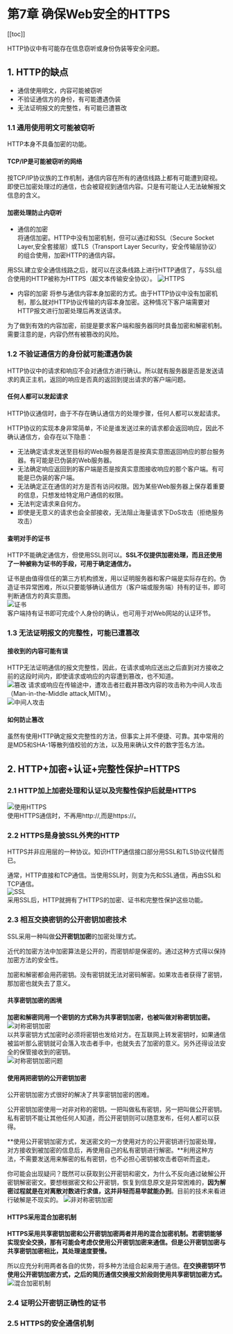 # 第7章 确保Web安全的HTTPS

[[toc]]

HTTP协议中有可能存在信息窃听或身份伪装等安全问题。

## 1. HTTP的缺点
- 通信使用明文，内容可能被窃听
- 不验证通信方的身份，有可能遭遇伪装
- 无法证明报文的完整性，有可能已遭篡改

### 1.1 通用使用明文可能被窃听
HTTP本身不具备加密的功能。

#### TCP/IP是可能被窃听的网络  
按TCP/IP协议族的工作机制，通信内容在所有的通信线路上都有可能遭到窥视。即使已加密处理过的通信，也会被窥视到通信内容。只是有可能让人无法破解报文信息的含义。

#### 加密处理防止内窃听  
- 通信的加密  
将通信加密。HTTP中没有加密机制，但可以通过和SSL（Secure Socket Layer,安全套接层）或TLS（Transport Layer Security，安全传输层协议）的组合使用，加密HTTP的通信内容。

用SSL建立安全通信线路之后，就可以在这条线路上进行HTTP通信了，与SSL组合使用的HTTP被称为HTTPS（超文本传输安全协议）。
![HTTPS](/images/HTTP图解/7HTTPS.png)

- 内容的加密
将参与通信内容本身加密的方式。由于HTTP协议中没有加密机制，那么就对HTTP协议传输的内容本身加密。这种情况下客户端需要对HTTP报文进行加密处理后再发送请求。

为了做到有效的内容加密，前提是要求客户端和服务器同时具备加密和解密机制。需要注意的是，内容仍然有被篡改的风险。

### 1.2 不验证通信方的身份就可能遭遇伪装
HTTP协议中的请求和响应不会对通信方进行确认。所以就有服务器是否是发送请求的真正主机，返回的响应是否真的返回到提出请求的客户端问题。

#### 任何人都可以发起请求
HTTP协议通信时，由于不存在确认通信方的处理步骤，任何人都可以发起请求。

HTTP协议的实现本身非常简单，不论是谁发送过来的请求都会返回响应，因此不确认通信方，会存在以下隐患：
- 无法确定请求发送至目标的Web服务器是否是按真实意图返回响应的那台服务器。有可能是已伪装的Web服务器。
- 无法确定响应返回到的客户端是否是按真实意图接收响应的那个客户端。有可能是已伪装的客户端。
- 无法确定正在通信的对方是否有访问权限。因为某些Web服务器上保存着重要的信息，只想发给特定用户通信的权限。
- 无法判定请求来自何方。
- 即使是无意义的请求也会全部接收，无法阻止海量请求下DoS攻击（拒绝服务攻击）

#### 查明对手的证书
HTTP不能确定通信方，但使用SSL则可以。**SSL不仅提供加密处理，而且还使用了一种被称为证书的手段，可用于确定通信方。**

证书是由值得信任的第三方机构颁发，用以证明服务器和客户端是实际存在的。伪造证书异常困难，所以只要能够确认通信方（客户端或服务端）持有的证书，即可判断通信方的真实意图。  
![证书](/images/HTTP图解/7证书.png)   
客户端持有证书即可完成个人身份的确认，也可用于对Web网站的认证环节。

### 1.3 无法证明报文的完整性，可能已遭篡改
#### 接收到的内容可能有误
HTTP无法证明通信的报文完整性，因此，在请求或响应送出之后直到对方接收之前的这段时间内，即使请求或响应的内容遭到篡改，也不知道。  
![篡改](/images/HTTP图解/7篡改.png)
请求或响应在传输途中，遭攻击者拦截并篡改内容的攻击称为中间人攻击（Man-in-the-Middle attack,MITM）。   
![中间人攻击](/images/HTTP图解/7中间人攻击.png)

#### 如何防止篡改
虽然有使用HTTP确定报文完整性的方法，但事实上并不便捷、可靠。其中常用的是MD5和SHA-1等散列值校验的方法，以及用来确认文件的数字签名方法。

## 2. HTTP+加密+认证+完整性保护=HTTPS
### 2.1 HTTP加上加密处理和认证以及完整性保护后就是HTTPS
![使用HTTPS](/images/HTTP图解/7使用HTTPS.png)   
使用HTTPS通信时，不再用http://,而是https://。

### 2.2 HTTPS是身披SSL外壳的HTTP
HTTPS并非应用层的一种协议。知识HTTP通信接口部分用SSL和TLS协议代替而已。

通常，HTTP直接和TCP通信。当使用SSL时，则变为先和SSL通信，再由SSL和TCP通信。   
![SSL](/images/HTTP图解/7SSL.png)   
采用SSL后，HTTP就拥有了HTTPS的加密、证书和完整性保护这些功能。

### 2.3 相互交换密钥的公开密钥加密技术
SSL采用一种叫做**公开密钥加密**的加密处理方式。

近代的加密方法中加密算法是公开的，而密钥却是保密的。通过这种方式得以保持加密方法的安全性。

加密和解密都会用药密钥。没有密钥就无法对密码解密。如果攻击者获得了密钥，那加密也就失去了意义。

#### 共享密钥加密的困境
**加密和解密同用一个密钥的方式称为共享密钥加密，也被叫做对称密钥加密。**  
![对称密钥加密](/images/HTTP图解/7对称密钥加密.png)   
以共享密钥方式加密时必须将密钥也发给对方。在互联网上转发密钥时，如果通信被监听那么密钥就可会落入攻击者手中，也就失去了加密的意义。另外还得设法安全的保管接收到的密钥。  
![对称密钥加密问题](/images/HTTP图解/7对称密钥加密问题.png)   

#### 使用两把密钥的公开密钥加密
公开密钥加密方式很好的解决了共享密钥加密的困难。

公开密钥加密使用一对非对称的密钥。一把叫做私有密钥，另一把叫做公开密钥。私有密钥不能让其他任何人知道，而公开密钥则可以随意发布，任何人都可以获得。

**使用公开密钥加密方式，发送密文的一方使用对方的公开密钥进行加密处理，对方接收到被加密的信息后，再使用自己的私有密钥进行解密。**利用这种方法，不需要发送用来解密的私有密钥，也不必担心密钥被攻击者窃听而盗走。

你可能会出现疑问？既然可以获取到公开密钥和密文，为什么不反向通过破解公开密钥解密密文。要想根据密文和公开密钥，恢复到信息原文是异常困难的，**因为解密过程就是在对离散对数进行求值，这并非轻而易举就能办到**。目前的技术来看进行破解是不现实的。
![非对称密钥加密](/images/HTTP图解/7非对称密钥加密.png)   

#### HTTPS采用混合加密机制
**HTTPS采用共享密钥加密和公开密钥加密两者并用的混合加密机制。**若密钥能够实现安全交换，那有可能会考虑仅使用公开密钥加密来通信。但是**公开密钥加密与共享密钥加密相比，其处理速度要慢。**

所以应充分利用两者各自的优势，将多种方法组合起来用于通信。**在交换密钥环节使用公开密钥加密方式，之后的简历通信交换报文阶段则使用共享密钥加密方式。**
![混合加密机制](/images/HTTP图解/7混合加密机制.png)   

### 2.4 证明公开密钥正确性的证书

### 2.5 HTTPS的安全通信机制
